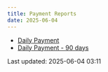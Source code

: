 ```yaml
---
title: Payment Reports
date: 2025-06-04
---
```


* [Daily Payment](/pages/reports/payment/Daily-Payment.html)
* [Daily Payment - 90 days](/pages/reports/payment/Daily-Payment-90-Days.html)

Last updated: 2025-06-04 03:11

